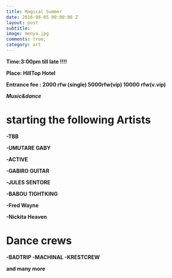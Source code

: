 ```yaml
---
title: Magical Summer
date: 2016-08-05 00:00:00 Z
layout: post
subtitle: 
image: menya.jpg
comments: true;
category: art
---
```


<strong>Time:3:00pm till late !!!!

<strong>Place: HillTop Hotel

<strong>Entrance fee : 2000 rfw (single) 5000rfw(vip) 10000 rfw(v.vip) <strong>

*Music&dance*

<h1>starting the following Artists</h1>

-TBB

-UMUTARE GABY

-ACTIVE

-GABIRO GUITAR

-JULES SENTORE

-BABOU TIGHTKING

-Fred Wayne

-Nickita Heaven

<h1>Dance crews</h1>

-BADTRIP
-MACHINAL
-KRESTCREW

and many more

